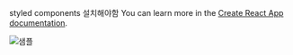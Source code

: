 styled components 설치해야함
You can learn more in the [Create React App documentation](https://facebook.github.io/create-react-app/docs/getting-started).

![샘플](https://user-images.githubusercontent.com/111216062/207296112-d2ae04a9-df9b-4f5e-b18d-b27ff63eb9a7.gif)
